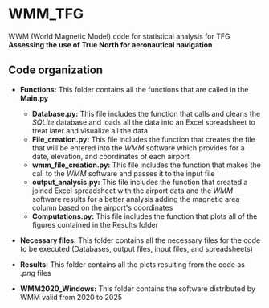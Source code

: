 # WMM_TFG

WWM (World Magnetic Model) code for statistical analysis for TFG **Assessing the use of True North for aeronautical navigation**

## Code organization


* **Functions:** This folder contains all the functions that are called in the **Main.py**
    * **Database.py:** This file includes the function that calls and cleans the *SQLite* database and loads all the data into an Excel spreadsheet to treat later and visualize all the data
    * **File_creation.py:** This file includes the function that creates the file that will be entered into the *WMM* software which provides for a date, elevation, and coordinates of each airport
    * **wmm_file_creation.py:** This file includes the function that makes the call to the *WMM* software and passes it to the input file
    * **output_analysis.py:** This file includes the function that created a joined Excel spreadsheet with the airport data and the *WMM* software results for a better analysis adding the magnetic area column based on the airport's coordinates
    * **Computations.py:** This file includes the function that plots all of the figures contained in the Results folder

* **Necessary files:** This folder contains all the necessary files for the code to be executed (Databases, output files, input files, and spreadsheets)

* **Results:** This folder contains all the plots resulting from the code as *.png* files

* **WMM2020_Windows:** This folder contains the software distributed by WMM valid from 2020 to 2025



